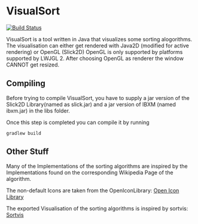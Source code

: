 VisualSort
==========
[![Build Status](https://travis-ci.org/HALive/VisualSort.svg)](https://travis-ci.org/HALive/VisualSort)

VisualSort is a tool written in Java that visualizes some sorting alogorithms.
The visualisation can either get rendered with Java2D (modified for active rendering) or OpenGL (Slick2D)
OpenGL is only supported by platforms supported by LWJGL 2. After choosing OpenGL as renderer the window CANNOT get resized.

Compiling
-------
Before trying to compile VisualSort, you have to supply a jar version of the Slick2D Library(named as slick.jar) and a jar version of IBXM (named ibxm.jar) in the libs folder.

Once this step is completed you can compile it by running

    gradlew build

Other Stuff
-------
Many of the Implementations of the sorting algorithms are inspired by the Implementations found on the corresponding Wikipedia Page of the algorithm.

The non-default Icons are taken from the OpenIconLibrary:
<a href="">Open Icon Library</a>

The exported Visualisation of the sorting algorithms is inspired by sortvis:
<a href="http://sortvis.org">Sortvis</a>